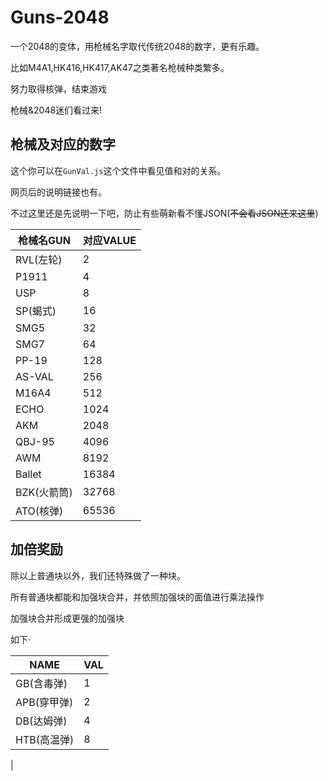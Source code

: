 # Guns-2048
一个2048的变体，用枪械名字取代传统2048的数字，更有乐趣。

比如M4A1,HK416,HK417,AK47之类著名枪械种类繁多。

努力取得核弹，结束游戏

枪械&2048迷们看过来!

## 枪械及对应的数字

这个你可以在`GunVal.js`这个文件中看见值和对的关系。

网页后的说明链接也有。

不过这里还是先说明一下吧，防止有些萌新看不懂JSON(~~不会看JSON还来这里~~)

|枪械名GUN|对应VALUE|
|--------|----------|
|RVL(左轮)|2|
|P1911|4|
|USP|8|
|SP(蝎式)|16|
|SMG5|32|
|SMG7|64|
|PP-19|128|
|AS-VAL|256|
|M16A4|512|
|ECHO|1024|
|AKM|2048|
|QBJ-95|4096|
|AWM|8192|
|Ballet|16384|
|BZK(火箭筒)|32768|
|ATO(核弹)|65536|

## 加倍奖励

除以上普通块以外，我们还特殊做了一种块。

所有普通块都能和加强块合并，并依照加强块的面值进行乘法操作

加强块合并形成更强的加强块

如下·

|NAME|VAL|
|----|----|
|GB(含毒弹)|1|
|APB(穿甲弹)|2|
|DB(达姆弹)|4|
|HTB(高温弹)|8|
|
